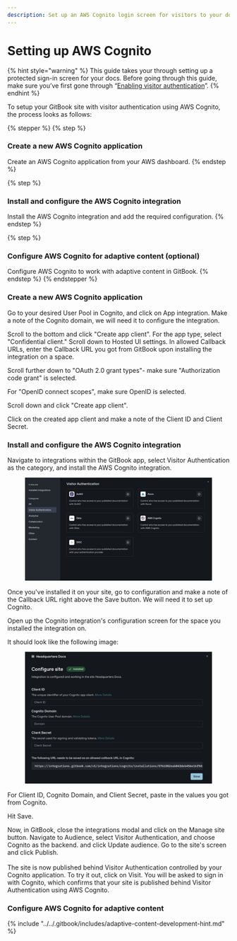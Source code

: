 ```yaml
---
description: Set up an AWS Cognito login screen for visitors to your docs.
---
```


# Setting up AWS Cognito

{% hint style="warning" %}
This guide takes your through setting up a protected sign-in screen for your docs. Before going through this guide, make sure you’ve first gone through “[Enabling visitor authentication](enabling-visitor-authentication.md)”.
{% endhint %}

To setup your GitBook site with visitor authentication using AWS Cognito, the process looks as follows:

{% stepper %}
{% step %}
### Create a new AWS Cognito application

Create an AWS Cognito application from your AWS dashboard.
{% endstep %}

{% step %}
### Install and configure the AWS Cognito integration

Install the AWS Cognito integration and add the required configuration.
{% endstep %}

{% step %}
### Configure AWS Cognito for adaptive content (optional)

Configure AWS Cognito to work with adaptive content in GitBook.
{% endstep %}
{% endstepper %}

### Create a new AWS Cognito application

Go to your desired User Pool in Cognito, and click on App integration. Make a note of the Cognito domain, we will need it to configure the integration.

Scroll to the bottom and click "Create app client". For the app type, select "Confidential client." Scroll down to Hosted UI settings. In allowed Callback URLs, enter the Callback URL you got from GitBook upon installing the integration on a space.

Scroll further down to "OAuth 2.0 grant types"- make sure "Authorization code grant" is selected.

For "OpenID connect scopes", make sure OpenID is selected.

Scroll down and click "Create app client".

Click on the created app client and make a note of the Client ID and Client Secret.

### Install and configure the AWS Cognito integration

Navigate to integrations within the GitBook app, select Visitor Authentication as the category, and install the AWS Cognito integration.

<figure><img src="../../.gitbook/assets/Screen Shot 2024-12-13 at 3.37.39 PM.png" alt=""><figcaption></figcaption></figure>



Once you've installed it on your site, go to configuration and make a note of the Callback URL right above the Save button. We will need it to set up Cognito.&#x20;

Open up the Cognito integration's configuration screen for the space you installed the integration on.

It should look like the following image:

<figure><img src="../../.gitbook/assets/Screen Shot 2024-12-13 at 3.41.57 PM.png" alt=""><figcaption></figcaption></figure>

For Client ID, Cognito Domain, and Client Secret, paste in the values you got from Cognito.

Hit Save.

Now, in GitBook, close the integrations modal and click on the Manage site button. Navigate to Audience, select Visitor Authentication, and choose Cognito as the backend. and click Update audience. Go to the site's screen and click Publish.\
\
The site is now published behind Visitor Authentication controlled by your Cognito application. To try it out, click on Visit. You will be asked to sign in with Cognito, which confirms that your site is published behind Visitor Authentication using AWS Cognito.

### Configure AWS Cognito for adaptive content

{% include "../../.gitbook/includes/adaptive-content-development-hint.md" %}
